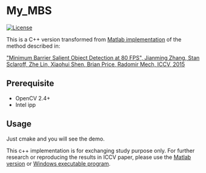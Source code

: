 # My_MBS

[![License](https://img.shields.io/packagist/l/doctrine/orm.svg)](LICENSE)

This is a C++ version transformed from [Matlab implementation](https://github.com/ermaker/mbs) of the method described in:

["Minimum Barrier Salient Object Detection at 80 FPS", Jianming Zhang, Stan Sclaroff, Zhe Lin, Xiaohui Shen, Brian Price, Radomir Mech, ICCV, 2015](http://cs-people.bu.edu/jmzhang/fastmbd.html)

## Prerequisite

* OpenCV 2.4+
* Intel ipp

## Usage

Just cmake and you will see the demo.

This c++ implementation is for exchanging study purpose only. For further research or reproducing the results in ICCV paper, please use the [Matlab
 version](https://github.com/ermaker/mbs) or [Windows
executable program](https://github.com/ermaker/mbs).
